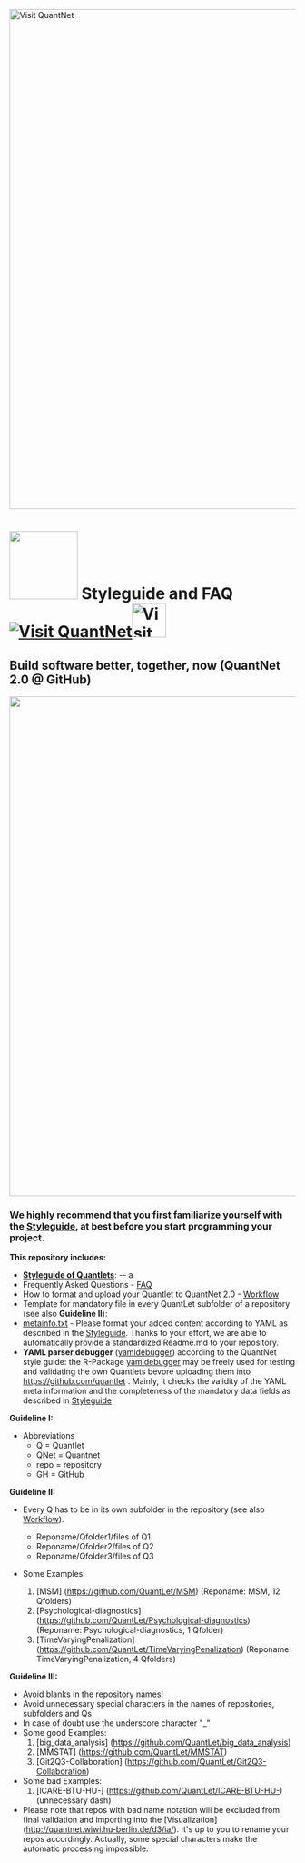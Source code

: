 
[<img src="https://github.com/QuantLet/Styleguide-and-FAQ/blob/master/pictures/banner.png" width="880" alt="Visit QuantNet">](http://quantlet.de/index.php?p=info)

# <img src="pictures/githublogo.png" width="120" /> **Styleguide and FAQ** [<img src="https://github.com/QuantLet/Styleguide-and-Validation-procedure/blob/master/pictures/qloqo.png" alt="Visit QuantNet">](http://quantlet.de/)[<img src="https://github.com/QuantLet/Styleguide-and-Validation-procedure/blob/master/pictures/QN2.png" width="60" alt="Visit QuantNet 2.0">](http://quantlet.de/d3/ia)


## Build software better, together, now (QuantNet 2.0 @ GitHub)
<img src="pictures/RapidPrototyping.png" width="880" />

### We highly recommend that you first familiarize yourself with the [Styleguide](guidelines/Styleguide_Guide_GitHub.pdf), at best before you start programming your project.

__This repository includes:__
- [__Styleguide of Quantlets__](guidelines/Styleguide_Guide_GitHub.pdf):
	-- a
- Frequently Asked Questions - [FAQ](https://github.com/QuantLet/Styleguide-and-Q-A/wiki)
- How to format and upload your Quantlet to QuantNet 2.0 - [Workflow](QuantNet2.pdf)
- Template for mandatory file in every QuantLet subfolder of a repository (see also __Guideline II__):
 - [metainfo.txt](TEMPLATE_Metainfo.txt)
\- Please format your added content according to YAML as described in the [Styleguide](Styleguide.md). Thanks to your effort, we are able to automatically provide a standardized Readme.md to your repository.
- __YAML parser debugger__ ([yamldebugger](https://github.com/lborke/yamldebugger)) according to the QuantNet style guide:
	the R-Package [yamldebugger](https://github.com/lborke/yamldebugger) may be freely used for testing and validating the own Quantlets
	bevore uploading them into https://github.com/quantlet .
	Mainly, it checks the validity of the YAML meta information and the completeness of the mandatory data fields as described in [Styleguide](Styleguide.md)

	
__Guideline I:__
- Abbreviations
  - Q = Quantlet
  - QNet = Quantnet
  - repo = repository
  - GH = GitHub
  
__Guideline II:__
- Every Q has to be in its own subfolder in the repository (see also [Workflow](QuantNet2.pdf)). 
  - Reponame/Qfolder1/files of Q1
  - Reponame/Qfolder2/files of Q2
  - Reponame/Qfolder3/files of Q3
  
- Some Examples:

  1. [MSM] (https://github.com/QuantLet/MSM) (Reponame: MSM, 12 Qfolders)
  2. [Psychological-diagnostics] (https://github.com/QuantLet/Psychological-diagnostics) (Reponame: Psychological-diagnostics, 1 Qfolder)
  3. [TimeVaryingPenalization] (https://github.com/QuantLet/TimeVaryingPenalization) (Reponame: TimeVaryingPenalization, 4 Qfolders)

__Guideline III:__
- Avoid blanks in the repository names!
- Avoid unnecessary special characters in the names of repositories, subfolders and Qs
- In case of doubt use the underscore character "_"
- Some good Examples:
  1. [big_data_analysis] (https://github.com/QuantLet/big_data_analysis)
  2. [MMSTAT] (https://github.com/QuantLet/MMSTAT)
  3. [Git2Q3-Collaboration] (https://github.com/QuantLet/Git2Q3-Collaboration)
- Some bad Examples:
  1. [lCARE-BTU-HU-] (https://github.com/QuantLet/lCARE-BTU-HU-) (unnecessary dash)
- Please note that repos with bad name notation will be excluded from final validation and importing into the [Visualization] (http://quantnet.wiwi.hu-berlin.de/d3/ia/). It's up to you to rename your repos accordingly. Actually, some special characters make the automatic processing impossible.
